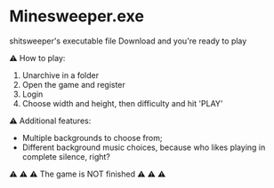 # Minesweeper.exe
shitsweeper's executable file
Download and you're ready to play 

⚠ How to play:
1. Unarchive in a folder
2. Open the game and register
3. Login
4. Choose width and height, then difficulty and hit 'PLAY'

⚠ Additional features: 
  - Multiple backgrounds to choose from;
  - Different background music choices, because who likes playing in complete silence, right?


⚠ ⚠ ⚠ The game is NOT finished  ⚠ ⚠ ⚠
